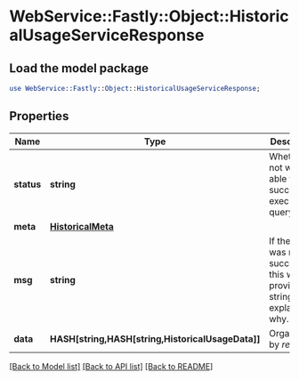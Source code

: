 # WebService::Fastly::Object::HistoricalUsageServiceResponse

## Load the model package
```perl
use WebService::Fastly::Object::HistoricalUsageServiceResponse;
```

## Properties
Name | Type | Description | Notes
------------ | ------------- | ------------- | -------------
**status** | **string** | Whether or not we were able to successfully execute the query. | [optional] 
**meta** | [**HistoricalMeta**](HistoricalMeta.md) |  | [optional] 
**msg** | **string** | If the query was not successful, this will provide a string that explains why. | [optional] 
**data** | **HASH[string,HASH[string,HistoricalUsageData]]** | Organized by *region*. | [optional] 

[[Back to Model list]](../README.md#documentation-for-models) [[Back to API list]](../README.md#documentation-for-api-endpoints) [[Back to README]](../README.md)


